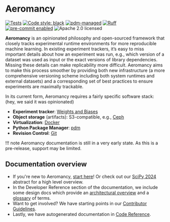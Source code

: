 # Aeromancy

[![Tests](https://github.com/quant-aq/aeromancy/actions/workflows/ci.yml/badge.svg)](https://github.com/quant-aq/aeromancy/actions/workflows/ci.yml)
[![Code style: black](https://img.shields.io/badge/code%20style-black-000000.svg)](https://github.com/psf/black)
[![pdm-managed](https://img.shields.io/badge/pdm-managed-blueviolet)](https://pdm.fming.dev)
[![Ruff](https://img.shields.io/endpoint?url=https://raw.githubusercontent.com/astral-sh/ruff/main/assets/badge/v2.json)](https://github.com/astral-sh/ruff)
[![pre-commit enabled](https://img.shields.io/badge/pre--commit-enabled-brightgreen?logo=pre-commit&logoColor=white)](https://pre-commit.com/)
![Apache 2.0 licensed](https://img.shields.io/github/license/quant-aq/aeromancy)

**Aeromancy** is an opinionated philosophy and open-sourced framework that
closely tracks experimental runtime environments for more reproducible machine
learning. In existing experiment trackers, it’s easy to miss important details
about how an experiment was run, e.g., which version of a dataset was used as
input or the exact versions of library dependencies. Missing these details can
make replicability more difficult. Aeromancy aims to make this process smoother
by providing both new infrastructure (a more comprehensive versioning scheme
including both system runtimes and external datasets) and a corresponding set of
best practices to ensure experiments are maximally trackable.

In its current form, Aeromancy requires a fairly specific software stack: (hey,
we said it was opinionated)

- **Experiment tracker**: [Weights and Biases](https://wandb.ai)
- **Object storage** (artifacts): S3-compatible, e.g.,
  [Ceph](https://github.com/ceph/ceph)
- **Virtualization**: [Docker](https://www.docker.com/)
- **Python Package Manager**: [pdm](https://pdm.fming.dev)
- **Revision Control**: [Git](https://git-scm.com/)

!!! note
    Aeromancy documentation is still in a very early state. As this is a
    pre-release, support may be limited.

## Documentation overview

- If you're new to Aeromancy, [start here](quick_start.md)! Or check out our
  [SciPy 2024](scipy_abstract.md) abstract for a high level overview.
- In the Developer Reference section of the documentation, we include some
  design docs which provide an [architectural overview](scaffolding.md) and a
  [glossary](tasks.md) of terms.
- Want to get involved? We have starting points in our [Contributor
  Guidelines](docs/docs/contributing.md).
- Lastly, we have autogenerated documentation in [Code
  Reference](reference/aeromancy/index.md).
